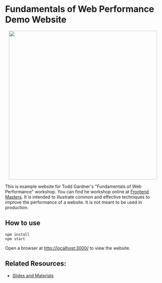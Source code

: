 # Fundamentals of Web Performance Demo Website

<p align="center">
  <img src="https://raw.githubusercontent.com/toddhgardner/perf-training-website/slide_title.png" width="480">
  <br />
</p>

This is example website for Todd Gardner's "Fundamentals of Web Performance" workshop. You can find he workshop online at [Frontend Masters](https://frontendmasters.com/courses/web-perf/). It is intended to illustrate common and effective techniques to improve the performance of a website. It is not meant to be used in production.

## How to use

```
npm install
npm start
```

Open a browser at [http://localhost:3000/](http://localhost:3000/) to view the website.

## Related Resources:

- [Slides and Materials](https://drive.google.com/drive/folders/13sdKqO8O2L1yr6th9HgPwpncZwTpEPGl?usp=sharing)
